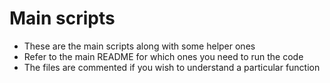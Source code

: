 # Main scripts
- These are the main scripts along with some helper ones
- Refer to the main README for which ones you need to run the code
- The files are commented if you wish to understand a particular function